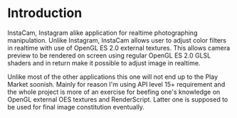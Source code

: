 Introduction
============

InstaCam, Instagram alike application for realtime photographing manipulation. Unlike Instagram,
InstaCam allows user to adjust color filters in realtime with use of OpenGL ES 2.0 external
textures. This allows camera preview to be rendered on screen using regular OpenGL ES 2.0
GLSL shaders and in return make it possible to adjust image in realtime.

Unlike most of the other applications this one will not end up to the Play Market soonish.
Mainly for reason I'm using API level 15+ requirement and the whole project is more of
an exercise for beefing one's knowledge on OpenGL external OES textures and RenderScript.
Latter one is supposed to be used for final image constitution eventually.